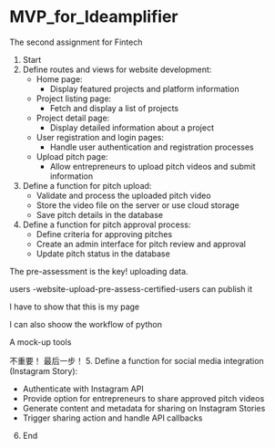 # MVP_for_Ideamplifier
The second assignment for Fintech
1. Start
2. Define routes and views for website development:
   - Home page:
     - Display featured projects and platform information
   - Project listing page:
     - Fetch and display a list of projects
   - Project detail page:
     - Display detailed information about a project
   - User registration and login pages:
     - Handle user authentication and registration processes
   - Upload pitch page:
     - Allow entrepreneurs to upload pitch videos and submit information
3. Define a function for pitch upload:
   - Validate and process the uploaded pitch video
   - Store the video file on the server or use cloud storage
   - Save pitch details in the database
4. Define a function for pitch approval process:
   - Define criteria for approving pitches
   - Create an admin interface for pitch review and approval
   - Update pitch status in the database

The pre-assessment is the key!
uploading data. 

users -website-upload-pre-assess-certified-users can publish it

I have to show that this is my page

I can also shoow the workflow of python



A mock-up tools

不重要！ 最后一步！
5. Define a function for social media integration (Instagram Story):
   - Authenticate with Instagram API
   - Provide option for entrepreneurs to share approved pitch videos
   - Generate content and metadata for sharing on Instagram Stories
   - Trigger sharing action and handle API callbacks
6. End
